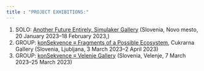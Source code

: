 ```yaml
---
title : "PROJECT EXHIBITIONS:"
---
```


1. SOLO: <a href="https://kons-platforma.org/dogodki/nejc-trampuz-another-future-entirely/" target="_blank">Another Future Entirely, Simulaker Gallery</a> (Slovenia, Novo mesto, 20 January 2023–18 February 2023,)
2. GROUP: <a href="https://cukrarna.art/en/program/exhibitions/14/konsekvence-fragments-of-a-possible-ecosystem/" target="_blank">konSekvence ≡ Fragments of a Possible Ecosystem</a>, Cukrarna Gallery (Slovenia, Ljubljana, 3 March 2023–2 April 2023)
3. GROUP: <a href="http://www.galerijavelenje.si/p/napovednik/dog/763-konsekvence-≡-fragmenti-moznega-ekosistema/" target="_blank">konSekvence ≡ Velenje Gallery</a> (Slovenia, Velenje, 7 March 2023–25 March 2023)
